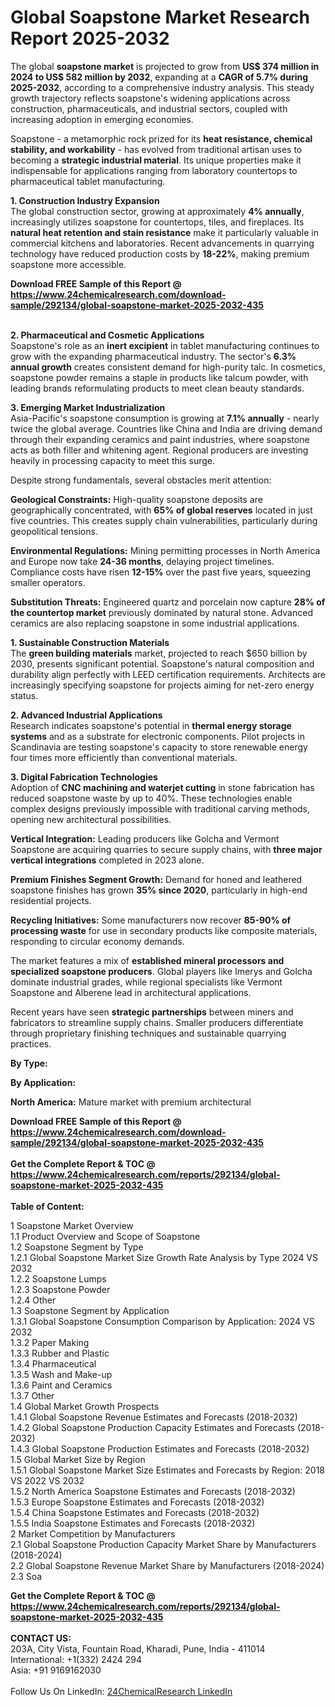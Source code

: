 <h1>Global Soapstone Market Research Report 2025-2032</h1><p>The global <strong>soapstone market</strong> is projected to grow from <strong>US$ 374 million in 2024 to US$ 582 million by 2032</strong>, expanding at a <strong>CAGR of 5.7% during 2025-2032</strong>, according to a comprehensive industry analysis. This steady growth trajectory reflects soapstone's widening applications across construction, pharmaceuticals, and industrial sectors, coupled with increasing adoption in emerging economies.</p><p>Soapstone - a metamorphic rock prized for its <strong>heat resistance, chemical stability, and workability</strong> - has evolved from traditional artisan uses to becoming a <strong>strategic industrial material</strong>. Its unique properties make it indispensable for applications ranging from laboratory countertops to pharmaceutical tablet manufacturing.</p><p><strong>1. Construction Industry Expansion</strong><br>
The global construction sector, growing at approximately <strong>4% annually</strong>, increasingly utilizes soapstone for countertops, tiles, and fireplaces. Its <strong>natural heat retention and stain resistance</strong> make it particularly valuable in commercial kitchens and laboratories. Recent advancements in quarrying technology have reduced production costs by <strong>18-22%</strong>, making premium soapstone more accessible.</p><div><b>Download FREE Sample of this Report @ 
            <a href="https://www.24chemicalresearch.com/download-sample/292134/global-soapstone-market-2025-2032-435">
            https://www.24chemicalresearch.com/download-sample/292134/global-soapstone-market-2025-2032-435</a></b></div><br><p><strong>2. Pharmaceutical and Cosmetic Applications</strong><br>
Soapstone's role as an <strong>inert excipient</strong> in tablet manufacturing continues to grow with the expanding pharmaceutical industry. The sector's <strong>6.3% annual growth</strong> creates consistent demand for high-purity talc. In cosmetics, soapstone powder remains a staple in products like talcum powder, with leading brands reformulating products to meet clean beauty standards.</p><p><strong>3. Emerging Market Industrialization</strong><br>
Asia-Pacific's soapstone consumption is growing at <strong>7.1% annually</strong> - nearly twice the global average. Countries like China and India are driving demand through their expanding ceramics and paint industries, where soapstone acts as both filler and whitening agent. Regional producers are investing heavily in processing capacity to meet this surge.</p><p>Despite strong fundamentals, several obstacles merit attention:</p><p><strong>Geological Constraints:</strong> High-quality soapstone deposits are geographically concentrated, with <strong>65% of global reserves</strong> located in just five countries. This creates supply chain vulnerabilities, particularly during geopolitical tensions.</p><p><strong>Environmental Regulations:</strong> Mining permitting processes in North America and Europe now take <strong>24-36 months</strong>, delaying project timelines. Compliance costs have risen <strong>12-15%</strong> over the past five years, squeezing smaller operators.</p><p><strong>Substitution Threats:</strong> Engineered quartz and porcelain now capture <strong>28% of the countertop market</strong> previously dominated by natural stone. Advanced ceramics are also replacing soapstone in some industrial applications.</p><p><strong>1. Sustainable Construction Materials</strong><br>
The <strong>green building materials</strong> market, projected to reach $650 billion by 2030, presents significant potential. Soapstone's natural composition and durability align perfectly with LEED certification requirements. Architects are increasingly specifying soapstone for projects aiming for net-zero energy status.</p><p><strong>2. Advanced Industrial Applications</strong><br>
Research indicates soapstone's potential in <strong>thermal energy storage systems</strong> and as a substrate for electronic components. Pilot projects in Scandinavia are testing soapstone's capacity to store renewable energy four times more efficiently than conventional materials.</p><p><strong>3. Digital Fabrication Technologies</strong><br>
Adoption of <strong>CNC machining and waterjet cutting</strong> in stone fabrication has reduced soapstone waste by up to 40%. These technologies enable complex designs previously impossible with traditional carving methods, opening new architectural possibilities.</p><p><strong>Vertical Integration:</strong> Leading producers like Golcha and Vermont Soapstone are acquiring quarries to secure supply chains, with <strong>three major vertical integrations</strong> completed in 2023 alone.</p><p><strong>Premium Finishes Segment Growth:</strong> Demand for honed and leathered soapstone finishes has grown <strong>35% since 2020</strong>, particularly in high-end residential projects.</p><p><strong>Recycling Initiatives:</strong> Some manufacturers now recover <strong>85-90% of processing waste</strong> for use in secondary products like composite materials, responding to circular economy demands.</p><p>The market features a mix of <strong>established mineral processors and specialized soapstone producers</strong>. Global players like Imerys and Golcha dominate industrial grades, while regional specialists like Vermont Soapstone and Alberene lead in architectural applications.</p><p>Recent years have seen <strong>strategic partnerships</strong> between miners and fabricators to streamline supply chains. Smaller producers differentiate through proprietary finishing techniques and sustainable quarrying practices.</p><p><strong>By Type:</strong></p><p><strong>By Application:</strong></p><p><strong>North America:</strong> Mature market with premium architectural</p><div><b>Download FREE Sample of this Report @ 
            <a href="https://www.24chemicalresearch.com/download-sample/292134/global-soapstone-market-2025-2032-435">
            https://www.24chemicalresearch.com/download-sample/292134/global-soapstone-market-2025-2032-435</a></b></div><br><div><b>Get the Complete Report & TOC @ 
            <a href="https://www.24chemicalresearch.com/reports/292134/global-soapstone-market-2025-2032-435">
            https://www.24chemicalresearch.com/reports/292134/global-soapstone-market-2025-2032-435</a></b></div><br>
            <b>Table of Content:</b><p>1 Soapstone Market Overview<br />
    1.1 Product Overview and Scope of Soapstone<br />
    1.2 Soapstone Segment by Type<br />
        1.2.1 Global Soapstone Market Size Growth Rate Analysis by Type 2024 VS 2032<br />
        1.2.2 Soapstone Lumps<br />
        1.2.3 Soapstone Powder<br />
        1.2.4 Other<br />
    1.3 Soapstone Segment by Application<br />
        1.3.1 Global Soapstone Consumption Comparison by Application: 2024 VS 2032<br />
        1.3.2 Paper Making<br />
        1.3.3 Rubber and Plastic<br />
        1.3.4 Pharmaceutical<br />
        1.3.5 Wash and Make-up<br />
        1.3.6 Paint and Ceramics<br />
        1.3.7 Other<br />
    1.4 Global Market Growth Prospects<br />
        1.4.1 Global Soapstone Revenue Estimates and Forecasts (2018-2032)<br />
        1.4.2 Global Soapstone Production Capacity Estimates and Forecasts (2018-2032)<br />
        1.4.3 Global Soapstone Production Estimates and Forecasts (2018-2032)<br />
    1.5 Global Market Size by Region<br />
        1.5.1 Global Soapstone Market Size Estimates and Forecasts by Region: 2018 VS 2022 VS 2032<br />
        1.5.2 North America Soapstone Estimates and Forecasts (2018-2032)<br />
        1.5.3 Europe Soapstone Estimates and Forecasts (2018-2032)<br />
        1.5.4 China Soapstone Estimates and Forecasts (2018-2032)<br />
        1.5.5 India Soapstone Estimates and Forecasts (2018-2032)<br />
2 Market Competition by Manufacturers<br />
    2.1 Global Soapstone Production Capacity Market Share by Manufacturers (2018-2024)<br />
    2.2 Global Soapstone Revenue Market Share by Manufacturers (2018-2024)<br />
    2.3 Soa</p><div><b>Get the Complete Report & TOC @ 
            <a href="https://www.24chemicalresearch.com/reports/292134/global-soapstone-market-2025-2032-435">
            https://www.24chemicalresearch.com/reports/292134/global-soapstone-market-2025-2032-435</a></b></div><br><b>CONTACT US:</b><br>
            203A, City Vista, Fountain Road, Kharadi, Pune, India - 411014<br>
            International: +1(332) 2424 294<br>
            Asia: +91 9169162030 <br><br>
            Follow Us On LinkedIn: <a href="https://www.linkedin.com/company/24chemicalresearch/">24ChemicalResearch LinkedIn</a>